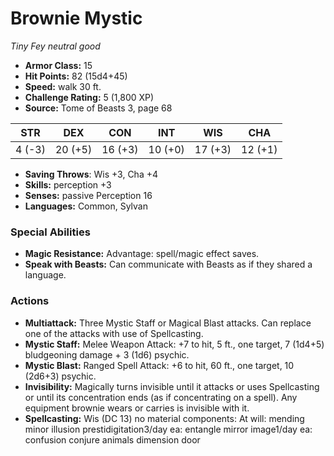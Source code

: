 # Brownie Mystic

*Tiny* *Fey* *neutral good*

- **Armor Class:** 15
- **Hit Points:** 82 (15d4+45)
- **Speed:** walk 30 ft.
- **Challenge Rating:** 5 (1,800 XP)
- **Source:** Tome of Beasts 3, page 68

| STR | DEX | CON | INT | WIS | CHA |
| --- | --- | --- | --- | --- | --- |
| 4 (-3) | 20 (+5) | 16 (+3) | 10 (+0) | 17 (+3) | 12 (+1) |

- **Saving Throws**: Wis +3, Cha +4
- **Skills:** perception +3
- **Senses:** passive Perception 16
- **Languages:** Common, Sylvan

### Special Abilities

- **Magic Resistance:** Advantage: spell/magic effect saves.
- **Speak with Beasts:** Can communicate with Beasts as if they shared a language.

### Actions

- **Multiattack:** Three Mystic Staff or Magical Blast attacks. Can replace one of the attacks with use of Spellcasting.
- **Mystic Staff:** Melee Weapon Attack: +7 to hit, 5 ft., one target, 7 (1d4+5) bludgeoning damage + 3 (1d6) psychic.
- **Mystic Blast:** Ranged Spell Attack: +6 to hit, 60 ft., one target, 10 (2d6+3) psychic.
- **Invisibility:** Magically turns invisible until it attacks or uses Spellcasting or until its concentration ends (as if concentrating on a spell). Any equipment brownie wears or carries is invisible with it.
- **Spellcasting:** Wis (DC 13) no material components: At will: mending minor illusion prestidigitation3/day ea: entangle mirror image1/day ea: confusion conjure animals dimension door


